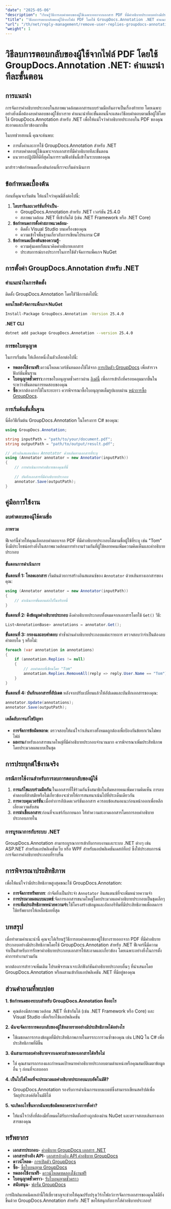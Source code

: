 ```yaml
---
"date": "2025-05-06"
"description": "เรียนรู้วิธีการลบคำตอบของผู้ใช้เฉพาะออกจากเอกสาร PDF ที่มีคำอธิบายประกอบอย่างมีประสิทธิภาพโดยใช้ GroupDocs.Annotation สำหรับ .NET ปรับปรุงการจัดการคำอธิบายประกอบของคุณด้วยคู่มือที่ครอบคลุมนี้"
"title": "วิธีลบการตอบกลับของผู้ใช้จากไฟล์ PDF โดยใช้ GroupDocs.Annotation .NET คำแนะนำทีละขั้นตอน"
"url": "/th/net/reply-management/remove-user-replies-groupdocs-annotation-net/"
"weight": 1
---
```


# วิธีลบการตอบกลับของผู้ใช้จากไฟล์ PDF โดยใช้ GroupDocs.Annotation .NET: คำแนะนำทีละขั้นตอน

## การแนะนำ

การจัดการคำอธิบายประกอบในสภาพแวดล้อมเอกสารแบบร่วมมือกันอาจเป็นเรื่องท้าทาย โดยเฉพาะอย่างยิ่งเมื่อต้องลบคำตอบของผู้ใช้บางราย คำแนะนำทีละขั้นตอนนี้จะแสดงวิธีลบคำตอบตามชื่อผู้ใช้โดยใช้ GroupDocs.Annotation สำหรับ .NET เพื่อให้แน่ใจว่าคำอธิบายประกอบใน PDF ของคุณสะอาดและเกี่ยวข้องมากขึ้น

ในบทช่วยสอนนี้ คุณจะค้นพบ:
- การตั้งค่าและการใช้ GroupDocs.Annotation สำหรับ .NET
- การลบคำตอบผู้ใช้เฉพาะจากเอกสารที่มีคำอธิบายทีละขั้นตอน
- แนวทางปฏิบัติที่ดีที่สุดในการรวมฟังก์ชันนี้เข้าในระบบของคุณ

มาสำรวจข้อกำหนดเบื้องต้นก่อนที่เราจะเริ่มดำเนินการ

## ข้อกำหนดเบื้องต้น

ก่อนที่คุณจะเริ่มต้น ให้แน่ใจว่าคุณมีสิ่งต่อไปนี้:
1. **ไลบรารีและเวอร์ชันที่จำเป็น**-
   - GroupDocs.Annotation สำหรับ .NET เวอร์ชัน 25.4.0
   - สภาพแวดล้อม .NET ที่เข้ากันได้ (เช่น .NET Framework หรือ .NET Core)
2. **ข้อกำหนดการตั้งค่าสภาพแวดล้อม**-
   - ติดตั้ง Visual Studio บนเครื่องของคุณ
   - ความเข้าใจพื้นฐานเกี่ยวกับการเขียนโปรแกรม C#
3. **ข้อกำหนดเบื้องต้นของความรู้**-
   - ความคุ้นเคยกับแนวคิดคำอธิบายเอกสาร
   - ประสบการณ์บางประการในการใช้ตัวจัดการแพ็คเกจ NuGet

## การตั้งค่า GroupDocs.Annotation สำหรับ .NET

### คำแนะนำในการติดตั้ง

ติดตั้ง GroupDocs.Annotation โดยใช้วิธีการต่อไปนี้:

**คอนโซลตัวจัดการแพ็กเกจ NuGet**
```bash
Install-Package GroupDocs.Annotation -Version 25.4.0
```

**\.NET CLI**
```bash
dotnet add package GroupDocs.Annotation --version 25.4.0
```

### การขอใบอนุญาต

ในการเริ่มต้น ให้เลือกหนึ่งในตัวเลือกต่อไปนี้:
- **ทดลองใช้งานฟรี**:ดาวน์โหลดเวอร์ชันทดลองใช้ได้จาก [การเปิดตัว GroupDocs](https://releases.groupdocs.com/annotation/net/) เพื่อสำรวจฟังก์ชันพื้นฐาน
- **ใบอนุญาตชั่วคราว**:การขอใบอนุญาตชั่วคราวผ่าน [ลิงค์นี้](https://purchase.groupdocs.com/temporary-license/) เพื่อการเข้าถึงที่ครอบคลุมมากขึ้นในระหว่างขั้นตอนการทดสอบของคุณ
- **ซื้อ**:หากต้องการใช้ในระยะยาว ควรพิจารณาซื้อใบอนุญาตเต็มรูปแบบผ่าน [หน้าการซื้อ GroupDocs](https://purchase-groupdocs.com/buy).

### การเริ่มต้นขั้นพื้นฐาน

นี่คือวิธีเริ่มต้น GroupDocs.Annotation ในโครงการ C# ของคุณ:

```csharp
using GroupDocs.Annotation;

string inputPath = "path/to/your/document.pdf";
string outputPath = "path/to/output/result.pdf";

// สร้างอินสแตนซ์ของ Annotator ด้วยเส้นทางเอกสารที่ระบุ
using (Annotator annotator = new Annotator(inputPath))
{
    // การดำเนินการคำอธิบายของคุณที่นี่
    
    // บันทึกเอกสารที่มีคำอธิบายประกอบ
    annotator.Save(outputPath);
}
```

## คู่มือการใช้งาน

### ลบคำตอบของผู้ใช้ตามชื่อ

#### ภาพรวม

ฟีเจอร์นี้ช่วยให้คุณเลือกลบคำตอบจาก PDF ที่มีคำอธิบายประกอบได้ตามชื่อผู้ใช้ที่ระบุ เช่น "Tom" ซึ่งมีประโยชน์อย่างยิ่งในสภาพแวดล้อมการทำงานร่วมกันที่ผู้ใช้หลายคนเพิ่มความคิดเห็นและคำอธิบายประกอบ

#### ขั้นตอนการดำเนินการ

**ขั้นตอนที่ 1: โหลดเอกสาร**
เริ่มต้นด้วยการสร้างอินสแตนซ์ของ `Annotator` ด้วยเส้นทางเอกสารของคุณ:

```csharp
using (Annotator annotator = new Annotator(inputPath))
{
    // ดำเนินการขั้นตอนต่อไปในบริบทนี้
}
```

**ขั้นตอนที่ 2: ดึงข้อมูลคำอธิบายประกอบ**
ดึงคำอธิบายประกอบทั้งหมดจากเอกสารโดยใช้ `Get()` วิธี:

```csharp
List<AnnotationBase> annotations = annotator.Get();
```

**ขั้นตอนที่ 3: กรองและลบคำตอบ**
ทำซ้ำผ่านคำอธิบายประกอบแต่ละรายการ ตรวจสอบว่าจำเป็นต้องลบคำตอบใด ๆ หรือไม่:

```csharp
foreach (var annotation in annotations)
{
    if (annotation.Replies != null)
    {
        // ลบคำตอบที่เขียนโดย "Tom"
        annotation.Replies.RemoveAll(reply => reply.User.Name == "Tom");
    }
}
```

**ขั้นตอนที่ 4: บันทึกเอกสารที่อัปเดต**
หลังจากปรับเปลี่ยนแล้วให้อัปเดตและบันทึกเอกสารของคุณ:

```csharp
annotator.Update(annotations);
annotator.Save(outputPath);
```

#### เคล็ดลับการแก้ไขปัญหา
- **การจัดการข้อผิดพลาด**: ตรวจสอบให้แน่ใจว่าเส้นทางทั้งหมดถูกต้องเพื่อป้องกันข้อยกเว้นไม่พบไฟล์
- **ผลงาน**สำหรับเอกสารขนาดใหญ่ที่มีคำอธิบายประกอบจำนวนมาก ควรพิจารณาเพิ่มประสิทธิภาพโดยประมวลผลแบบเป็นชุด

## การประยุกต์ใช้งานจริง

### กรณีการใช้งานสำหรับการลบการตอบกลับของผู้ใช้
1. **การแก้ไขแบบร่วมมือกัน**:ในเอกสารที่ใช้ร่วมกันซึ่งสมาชิกในทีมหลายคนเพิ่มความคิดเห็น การลบคำตอบที่ล้าสมัยหรือไม่เกี่ยวข้องจะช่วยให้การสนทนาเน้นไปที่ประเด็นเดียวกัน
2. **การควบคุมเวอร์ชัน**:เมื่อทำการอัปเดตเวอร์ชันเอกสาร ควรลบข้อเสนอแนะก่อนหน้าออกเพื่อหลีกเลี่ยงความสับสน
3. **การฆ่าเชื้อเอกสาร**:ก่อนที่จะแชร์กับภายนอก ให้ทำความสะอาดเอกสารโดยการลบคำอธิบายประกอบภายใน

### การบูรณาการกับระบบ .NET
GroupDocs.Annotation สามารถบูรณาการเข้ากับกรอบงานและระบบ .NET ต่างๆ เช่น ASP.NET สำหรับแอปพลิเคชันเว็บ หรือ WPF สำหรับแอปพลิเคชันเดสก์ท็อป ซึ่งให้ประสบการณ์การจัดการคำอธิบายประกอบที่ราบรื่น

## การพิจารณาประสิทธิภาพ
เพื่อให้แน่ใจว่ามีประสิทธิภาพสูงสุดขณะใช้ GroupDocs.Annotation:
- **การจัดการทรัพยากร**: กำจัดทิ้งเป็นประจำ `Annotator` อินสแตนซ์ที่จะเพิ่มหน่วยความจำ
- **การประมวลผลแบบแบตช์**:จัดการเอกสารขนาดใหญ่โดยประมวลผลคำอธิบายประกอบเป็นชุดเล็กๆ
- **การเพิ่มประสิทธิภาพหน่วยความจำ**:ใช้โครงสร้างข้อมูลและอัลกอริทึมที่มีประสิทธิภาพเพื่อลดการใช้ทรัพยากรให้เหลือน้อยที่สุด

## บทสรุป

เมื่อทำตามคำแนะนำนี้ คุณจะได้เรียนรู้วิธีการลบคำตอบของผู้ใช้บางรายออกจาก PDF ที่มีคำอธิบายประกอบอย่างมีประสิทธิภาพโดยใช้ GroupDocs.Annotation สำหรับ .NET ฟีเจอร์นี้มีความจำเป็นสำหรับการรักษาคำอธิบายประกอบเอกสารให้สะอาดและเกี่ยวข้อง โดยเฉพาะอย่างยิ่งในการตั้งค่าการทำงานร่วมกัน

หากต้องการสำรวจเพิ่มเติม โปรดพิจารณาเจาะลึกฟังก์ชันคำอธิบายประกอบอื่นๆ ที่นำเสนอโดย GroupDocs.Annotation หรือผสานเข้ากับแอปพลิเคชัน .NET ที่มีอยู่ของคุณ

## ส่วนคำถามที่พบบ่อย

**1. ข้อกำหนดของระบบสำหรับ GroupDocs.Annotation คืออะไร**
   - คุณต้องมีสภาพแวดล้อม .NET ที่เข้ากันได้ (เช่น .NET Framework หรือ Core) และ Visual Studio เพื่อเรียกใช้แอปพลิเคชัน

**2. ฉันจะจัดการการตอบกลับของผู้ใช้หลายรายอย่างมีประสิทธิภาพได้อย่างไร**
   - ใช้เมธอดการกรองข้อมูลที่มีประสิทธิภาพภายในตรรกะการวนซ้ำของคุณ เช่น LINQ ใน C# เพื่อประสิทธิภาพที่ดีขึ้น

**3. ฉันสามารถลบคำอธิบายจากเฉพาะส่วนของเอกสารได้หรือไม่**
   - ใช่ คุณสามารถกรองและกำหนดเป้าหมายคำอธิบายประกอบตามตำแหน่งหรือคุณสมบัติเมตาข้อมูลอื่น ๆ ก่อนที่จะลบออก

**4. เป็นไปได้ไหมที่จะประมวลผลคำอธิบายประกอบแบบอัตโนมัติ?**
   - GroupDocs.Annotation รองรับการดำเนินการแบบแบตช์ซึ่งสามารถเขียนสคริปต์เพื่อวัตถุประสงค์อัตโนมัติได้

**5. จะเกิดอะไรขึ้นหากฉันพบข้อผิดพลาดระหว่างการตั้งค่า?**
   - ให้แน่ใจว่าสิ่งที่ต้องมีทั้งหมดได้รับการติดตั้งอย่างถูกต้องผ่าน NuGet และตรวจสอบเส้นทางเอกสารของคุณ

## ทรัพยากร
- **เอกสารประกอบ**- [คำอธิบาย GroupDocs เอกสาร .NET](https://docs.groupdocs.com/annotation/net/)
- **เอกสารอ้างอิง API**- [เอกสารอ้างอิง API คำอธิบาย GroupDocs](https://reference.groupdocs.com/annotation/net/)
- **ดาวน์โหลด**- [การเปิดตัว GroupDocs](https://releases.groupdocs.com/annotation/net/)
- **ซื้อ**- [ซื้อใบอนุญาต GroupDocs](https://purchase.groupdocs.com/buy)
- **ทดลองใช้งานฟรี**- [ดาวน์โหลดทดลองใช้งานฟรี](https://releases.groupdocs.com/annotation/net/)
- **ใบอนุญาตชั่วคราว**- [รับใบอนุญาตชั่วคราว](https://purchase.groupdocs.com/temporary-license/)
- **สนับสนุน**- [ฟอรั่ม GroupDocs](https://forum.groupdocs.com/c/annotation/)

การฝึกฝนเทคนิคเหล่านี้ให้เชี่ยวชาญจะช่วยให้คุณปรับปรุงเวิร์กโฟลว์การจัดการเอกสารของคุณได้ดียิ่งขึ้นด้วย GroupDocs.Annotation สำหรับ .NET ขอให้สนุกกับการใส่คำอธิบายประกอบ!